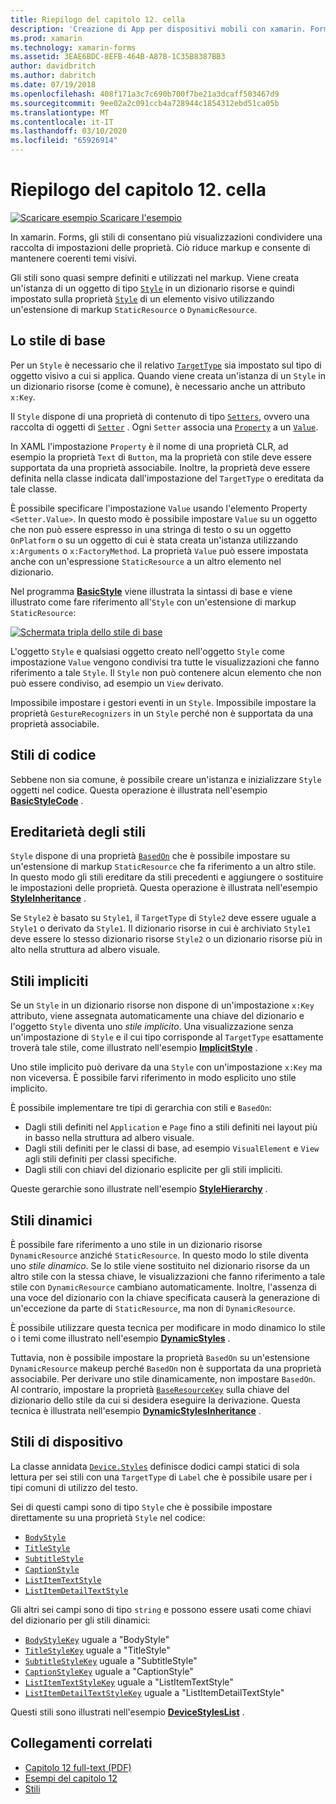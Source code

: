 ```yaml
---
title: Riepilogo del capitolo 12. cella
description: 'Creazione di App per dispositivi mobili con xamarin. Forms: riepilogo del capitolo 12. cella'
ms.prod: xamarin
ms.technology: xamarin-forms
ms.assetid: 3EAE6BDC-8EFB-464B-A87B-1C35B8387BB3
author: davidbritch
ms.author: dabritch
ms.date: 07/19/2018
ms.openlocfilehash: 408f171a3c7c690b700f7be21a3dcaff503467d9
ms.sourcegitcommit: 9ee02a2c091ccb4a728944c1854312ebd51ca05b
ms.translationtype: MT
ms.contentlocale: it-IT
ms.lasthandoff: 03/10/2020
ms.locfileid: "65926914"
---
```

# <a name="summary-of-chapter-12-styles"></a>Riepilogo del capitolo 12. cella

[![Scaricare esempio](~/media/shared/download.png) Scaricare l'esempio](https://github.com/xamarin/xamarin-forms-book-samples/tree/master/Chapter12)

In xamarin. Forms, gli stili di consentano più visualizzazioni condividere una raccolta di impostazioni delle proprietà. Ciò riduce markup e consente di mantenere coerenti temi visivi.

Gli stili sono quasi sempre definiti e utilizzati nel markup. Viene creata un'istanza di un oggetto di tipo [`Style`](xref:Xamarin.Forms.Style) in un dizionario risorse e quindi impostato sulla proprietà [`Style`](xref:Xamarin.Forms.NavigableElement.Style) di un elemento visivo utilizzando un'estensione di markup `StaticResource` o `DynamicResource`.

## <a name="the-basic-style"></a>Lo stile di base

Per un `Style` è necessario che il relativo [`TargetType`](xref:Xamarin.Forms.Style.TargetType) sia impostato sul tipo di oggetto visivo a cui si applica. Quando viene creata un'istanza di un `Style` in un dizionario risorse (come è comune), è necessario anche un attributo `x:Key`.

Il `Style` dispone di una proprietà di contenuto di tipo [`Setters`](xref:Xamarin.Forms.Style.Setters), ovvero una raccolta di oggetti di [`Setter`](xref:Xamarin.Forms.Setter) . Ogni `Setter` associa una [`Property`](xref:Xamarin.Forms.Setter.Property) a un [`Value`](xref:Xamarin.Forms.Setter.Value).

In XAML l'impostazione `Property` è il nome di una proprietà CLR, ad esempio la proprietà `Text` di `Button`, ma la proprietà con stile deve essere supportata da una proprietà associabile. Inoltre, la proprietà deve essere definita nella classe indicata dall'impostazione del `TargetType` o ereditata da tale classe.

È possibile specificare l'impostazione `Value` usando l'elemento Property `<Setter.Value>`. In questo modo è possibile impostare `Value` su un oggetto che non può essere espresso in una stringa di testo o su un oggetto `OnPlatform` o su un oggetto di cui è stata creata un'istanza utilizzando `x:Arguments` o `x:FactoryMethod`. La proprietà `Value` può essere impostata anche con un'espressione `StaticResource` a un altro elemento nel dizionario.

Nel programma [**BasicStyle**](https://github.com/xamarin/xamarin-forms-book-samples/tree/master/Chapter12/BasicStyle) viene illustrata la sintassi di base e viene illustrato come fare riferimento all'`Style` con un'estensione di markup `StaticResource`:

[![Schermata tripla dello stile di base](images/ch12fg01-small.png "Stili di base")](images/ch12fg01-large.png#lightbox "Stili di base")

L'oggetto `Style` e qualsiasi oggetto creato nell'oggetto `Style` come impostazione `Value` vengono condivisi tra tutte le visualizzazioni che fanno riferimento a tale `Style`. Il `Style` non può contenere alcun elemento che non può essere condiviso, ad esempio un `View` derivato.

Impossibile impostare i gestori eventi in un `Style`. Impossibile impostare la proprietà `GestureRecognizers` in un `Style` perché non è supportata da una proprietà associabile.

## <a name="styles-in-code"></a>Stili di codice

Sebbene non sia comune, è possibile creare un'istanza e inizializzare `Style` oggetti nel codice. Questa operazione è illustrata nell'esempio [**BasicStyleCode**](https://github.com/xamarin/xamarin-forms-book-samples/tree/master/Chapter12/BasicStyleCode) .

## <a name="style-inheritance"></a>Ereditarietà degli stili

`Style` dispone di una proprietà [`BasedOn`](xref:Xamarin.Forms.Style.BasedOn) che è possibile impostare su un'estensione di markup `StaticResource` che fa riferimento a un altro stile. In questo modo gli stili ereditare da stili precedenti e aggiungere o sostituire le impostazioni delle proprietà. Questa operazione è illustrata nell'esempio [**StyleInheritance**](https://github.com/xamarin/xamarin-forms-book-samples/tree/master/Chapter12/StyleInheritance) .

Se `Style2` è basato su `Style1`, il `TargetType` di `Style2` deve essere uguale a `Style1` o derivato da `Style1`. Il dizionario risorse in cui è archiviato `Style1` deve essere lo stesso dizionario risorse `Style2` o un dizionario risorse più in alto nella struttura ad albero visuale.

## <a name="implicit-styles"></a>Stili impliciti

Se un `Style` in un dizionario risorse non dispone di un'impostazione `x:Key` attributo, viene assegnata automaticamente una chiave del dizionario e l'oggetto `Style` diventa uno *stile implicito*. Una visualizzazione senza un'impostazione di `Style` e il cui tipo corrisponde al `TargetType` esattamente troverà tale stile, come illustrato nell'esempio [**ImplicitStyle**](https://github.com/xamarin/xamarin-forms-book-samples/tree/master/Chapter12/ImplicitStyle) .

Uno stile implicito può derivare da una `Style` con un'impostazione `x:Key` ma non viceversa. È possibile farvi riferimento in modo esplicito uno stile implicito.

È possibile implementare tre tipi di gerarchia con stili e `BasedOn`:

- Dagli stili definiti nel `Application` e `Page` fino a stili definiti nei layout più in basso nella struttura ad albero visuale.
- Dagli stili definiti per le classi di base, ad esempio `VisualElement` e `View` agli stili definiti per classi specifiche.
- Dagli stili con chiavi del dizionario esplicite per gli stili impliciti.

Queste gerarchie sono illustrate nell'esempio [**StyleHierarchy**](https://github.com/xamarin/xamarin-forms-book-samples/tree/master/Chapter12/StyleHierarchy) .

## <a name="dynamic-styles"></a>Stili dinamici

È possibile fare riferimento a uno stile in un dizionario risorse `DynamicResource` anziché `StaticResource`. In questo modo lo stile diventa uno *stile dinamico*. Se lo stile viene sostituito nel dizionario risorse da un altro stile con la stessa chiave, le visualizzazioni che fanno riferimento a tale stile con `DynamicResource` cambiano automaticamente. Inoltre, l'assenza di una voce del dizionario con la chiave specificata causerà la generazione di un'eccezione da parte di `StaticResource`, ma non di `DynamicResource`.

È possibile utilizzare questa tecnica per modificare in modo dinamico lo stile o i temi come illustrato nell'esempio [**DynamicStyles**](https://github.com/xamarin/xamarin-forms-book-samples/tree/master/Chapter12/DynamicStyles) .

Tuttavia, non è possibile impostare la proprietà `BasedOn` su un'estensione `DynamicResource` makeup perché `BasedOn` non è supportata da una proprietà associabile. Per derivare uno stile dinamicamente, non impostare `BasedOn`. Al contrario, impostare la proprietà [`BaseResourceKey`](xref:Xamarin.Forms.Style.BaseResourceKey) sulla chiave del dizionario dello stile da cui si desidera eseguire la derivazione. Questa tecnica è illustrata nell'esempio [**DynamicStylesInheritance**](https://github.com/xamarin/xamarin-forms-book-samples/tree/master/Chapter12/DynaStylesInh) .

## <a name="device-styles"></a>Stili di dispositivo

La classe annidata [`Device.Styles`](xref:Xamarin.Forms.Device.Styles) definisce dodici campi statici di sola lettura per sei stili con una `TargetType` di `Label` che è possibile usare per i tipi comuni di utilizzo del testo.

Sei di questi campi sono di tipo `Style` che è possibile impostare direttamente su una proprietà `Style` nel codice:

- [`BodyStyle`](xref:Xamarin.Forms.Device.Styles.BodyStyle)
- [`TitleStyle`](xref:Xamarin.Forms.Device.Styles.TitleStyle)
- [`SubtitleStyle`](xref:Xamarin.Forms.Device.Styles.SubtitleStyle)
- [`CaptionStyle`](xref:Xamarin.Forms.Device.Styles.CaptionStyle)
- [`ListItemTextStyle`](xref:Xamarin.Forms.Device.Styles.ListItemTextStyle)
- [`ListItemDetailTextStyle`](xref:Xamarin.Forms.Device.Styles.ListItemDetailTextStyle)

Gli altri sei campi sono di tipo `string` e possono essere usati come chiavi del dizionario per gli stili dinamici:

- [`BodyStyleKey`](xref:Xamarin.Forms.Device.Styles.BodyStyleKey) uguale a "BodyStyle"
- [`TitleStyleKey`](xref:Xamarin.Forms.Device.Styles.TitleStyleKey) uguale a "TitleStyle"
- [`SubtitleStyleKey`](xref:Xamarin.Forms.Device.Styles.SubtitleStyleKey) uguale a "SubtitleStyle"
- [`CaptionStyleKey`](xref:Xamarin.Forms.Device.Styles.CaptionStyleKey) uguale a "CaptionStyle"
- [`ListItemTextStyleKey`](xref:Xamarin.Forms.Device.Styles.ListItemTextStyleKey) uguale a "ListItemTextStyle"
- [`ListItemDetailTextStyleKey`](xref:Xamarin.Forms.Device.Styles.ListItemDetailTextStyleKey) uguale a "ListItemDetailTextStyle"

Questi stili sono illustrati nell'esempio [**DeviceStylesList**](https://github.com/xamarin/xamarin-forms-book-samples/tree/master/Chapter12/DeviceStylesList) .

## <a name="related-links"></a>Collegamenti correlati

- [Capitolo 12 full-text (PDF)](https://download.xamarin.com/developer/xamarin-forms-book/XamarinFormsBook-Ch12-Apr2016.pdf)
- [Esempi del capitolo 12](https://github.com/xamarin/xamarin-forms-book-samples/tree/master/Chapter12)
- [Stili](~/xamarin-forms/user-interface/styles/index.md)
